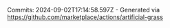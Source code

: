 Commits: 2024-09-02T17:14:58.597Z - Generated via https://github.com/marketplace/actions/artificial-grass
<br>
